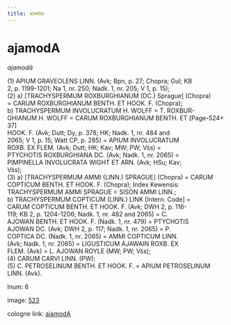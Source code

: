 ```yaml
---
title: अजमोदा
---
```


# ajamodA

<i>ajamodā</i>  <div n="P" />(1) <bot>APIUM GRAVEOLENS LINN.</bot> (Avk; Bpn, p. 27; Chopra; Gul; KB <div n="lb" />2, p. 1199-1201; Na 1, nr. 250; Nadk. 1, nr. 205; V 1, p. 15); <div n="P" />(2) a) [<bot>TRACHYSPERMUM ROXBURGHIANUM</bot> (<bot>DC.</bot>) Sprague] (Chopra) <div n="lb" />= <bot>CARUM ROXBURGHIANUM BENTH. ET HOOK. F.</bot> (Chopra); <div n="P" />b) <bot>TRACHYSPERMUM INVOLUCRATUM H. WOLFF</bot> = <bot>T. ROXBUR- <div n="lb" />GHIANUM H. WOLFF</bot> = <bot>CARUM ROXBURGHIANUM BENTH. ET</bot> [Page-524+ 37] <div n="lb" /><bot>HOOK. F.</bot> (Avk; Dutt; Dy, p. 378; HK; Nadk. 1, nr. 484 and <div n="lb" />2065; V 1, p. 15; Watt CP, p. 285) = <bot>APIUM INVOLUCRATUM <div n="lb" />ROXB. EX FLEM.</bot> (Avk; Dutt; HK; Kav; MW; PW; Vśs) = <div n="lb" /><bot>PTYCHOTIS ROXBURGHIANA DC.</bot> (Avk; Nadk. 1, nr. 2065) = <div n="lb" /><bot>PIMPINELLA INVOLUCRATA WIGHT ET ARN.</bot> (Avk; HSu; Kav; <div n="lb" />Vśs); <div n="P" />(3) a) [<bot>TRACHYSPERMUM AMMI (LINN.) SPRAGUE</bot>] (Chopra) = <bot>CARUM <div n="lb" />COPTICUM BENTH. ET HOOK. F.</bot> (Chopra); Index Kewensis: <div n="lb" /><bot>TRACHYSPERMUM AMMI SPRAGUE</bot> = <bot>SISON AMMI LINN.</bot>; <div n="P" />b) <bot>TRACHYSPERMUM COPTICUM (LINN.) LINK</bot> [Intern. Code] = <div n="lb" /><bot>CARUM COPTICUM BENTH. ET HOOK. F.</bot> (Avk; DWH 2, p. 116- <div n="lb" />119; KB 2, p. 1204-1206; Nadk. 1, nr. 482 and 2065) = <bot>C. <div n="lb" />AJOWAN BENTH. ET HOOK. F.</bot> (Nadk. 1, nr. 479) = <bot>PTYCHOTIS <div n="lb" />AJOWAN DC.</bot> (Avk; DWH 2, p. 117; Nadk. 1, nr. 2065) = <bot>P. <div n="lb" />COPTICA DC.</bot> (Nadk. 1, nr. 2065) = <bot>AMMI COPTICUM LINN.</bot> <div n="lb" />(Avk; Nadk. 1, nr. 2065) = <bot>LIGUSTICUM AJAWAIN ROXB. EX <div n="lb" />FLEM.</bot> (Avk) = <bot>L. AJOWAN ROYLE</bot> (MW; PW; Vśs); <div n="P" />(4) <bot>CARUM CARVI LINN.</bot> (PW); <div n="P" />(5) <bot>C. PETROSELINUM BENTH. ET HOOK. F.</bot> = <bot>APIUM PETROSELINUM <div n="lb" />LINN.</bot> (Avk).

lnum: 6

image: [523](https://www.sanskrit-lexicon.uni-koeln.de/scans/csl-apidev/servepdf.php?dict=snp&page=523)

cologne link: [ajamodA](https://sanskrit-lexicon.uni-koeln.de/scans/csl-apidev/getword.php?dict=snp&key=ajamodA)

